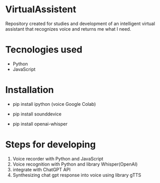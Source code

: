 # VirtualAssistent
Repository created for studies and development of an intelligent virtual assistant that recognizes voice and returns me what I need.

# Tecnologies used
- Python
- JavaScript

# Installation
- pip install ipython (voice Google Colab)

- pip install sounddevice

- pip install openai-whisper

# Steps for developing
1. Voice recorder with Python and JavaScript
2. Voice recognition with Python and library Whisper(OpenAI)
3. integrate with ChatGPT API
4. Synthesizing chat gpt response into voice using library gTTS